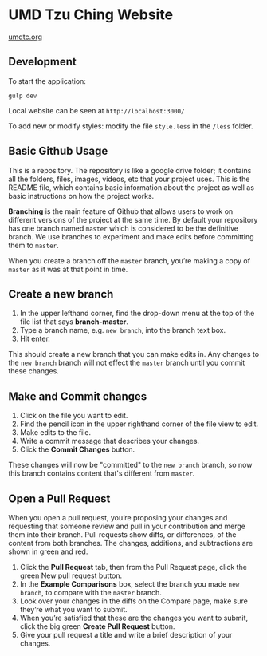 # UMD Tzu Ching Website

[umdtc.org](http://umdtc.org)

## Development
To start the application:
```
gulp dev
```
Local website can be seen at `http://localhost:3000/`

To add new or modify styles: modify the file `style.less` in the `/less` folder.

## Basic Github Usage

This is a repository. The repository is like a google drive folder; it contains all the folders, files, images, videos, etc that your project uses. This is the README file, which contains basic information about the project as well as basic instructions on how the project works. 

**Branching** is the main feature of Github that allows users to work on different versions of the project at the same time.
By default your repository has one branch named `master` which is considered to be the definitive branch. We use branches to experiment and make edits before committing them to `master`.

When you create a branch off the `master` branch, you’re making a copy of `master` as it was at that point in time. 

## Create a new branch
1. In the upper lefthand corner, find the drop-down menu at the top of the file list that says **branch-master**.
2. Type a branch name, e.g. `new branch`, into the branch text box.
3. Hit enter.

This should create a new branch that you can make edits in. Any changes to the `new branch` branch will not effect the `master` branch until you commit these changes.

## Make and Commit changes
1. Click on the file you want to edit.
2. Find the pencil icon in the upper righthand corner of the file view to edit.
3. Make edits to the file.
4. Write a commit message that describes your changes.
5. Click the **Commit Changes** button.

These changes will now be "committed" to the `new branch` branch, so now this branch contains content that's different from `master`. 

## Open a Pull Request
When you open a pull request, you’re proposing your changes and requesting that someone review and pull in your contribution and merge them into their branch. Pull requests show diffs, or differences, of the content from both branches. The changes, additions, and subtractions are shown in green and red.

1. Click the **Pull Request** tab, then from the Pull Request page, click the green New pull request button.
2. In the **Example Comparisons** box, select the branch you made `new branch`, to compare with the `master` branch.
3. Look over your changes in the diffs on the Compare page, make sure they’re what you want to submit.
4. When you’re satisfied that these are the changes you want to submit, click the big green **Create Pull Request** button.
5. Give your pull request a title and write a brief description of your changes.
